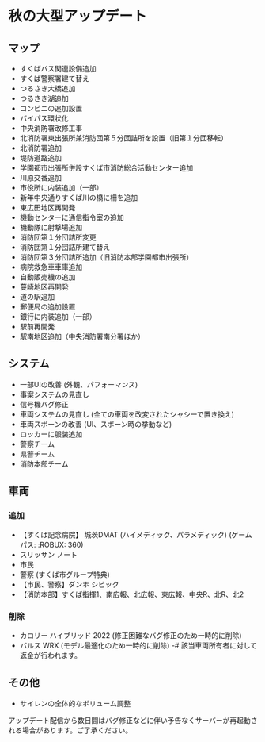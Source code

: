 # 秋の大型アップデート

## マップ
- すくばバス関連設備追加
- すくば警察署建て替え
- つるさき大橋追加
- つるさき湖追加
- コンビニの追加設置
- バイパス環状化
- 中央消防署改修工事
- 北消防署東出張所兼消防団第５分団詰所を設置（旧第１分団移転）
- 北消防署追加
- 堤防道路追加
- 学園都市出張所併設すくば市消防総合活動センター追加
- 川原交番追加
- 市役所に内装追加（一部）
- 新年中央通りすくば川の橋に柵を追加
- 東広田地区再開発
- 機動センターに通信指令室の追加
- 機動隊に射撃場追加
- 消防団第１分団詰所変更
- 消防団第１分団詰所建て替え
- 消防団第３分団詰所追加（旧消防本部学園都市出張所）
- 病院救急車車庫追加
- 自動販売機の追加
- 蔓崎地区再開発
- 道の駅追加
- 郵便局の追加設置
- 銀行に内装追加（一部）
- 駅前再開発
- 駅南地区追加（中央消防署南分署ほか）

## システム
- 一部UIの改善 (外観、パフォーマンス)
- 事案システムの見直し
- 信号機バグ修正
- 車両システムの見直し (全ての車両を改変されたシャシーで置き換え)
- 車両スポーンの改善 (UI、スポーン時の挙動など)
- ロッカーに服装追加
 - 警察チーム
 - 県警チーム
 - 消防本部チーム

## 車両
### 追加
- 【すくば記念病院】 城茨DMAT (ハイメディック、パラメディック) (ゲームパス: :ROBUX: 360)
- スリッサン ノート
 - 市民
 - 警察 (すくば市グループ特典)
- 【市民、警察】ダンホ シビック
- 【消防本部】すくば指揮1、南広報、北広報、東広報、中央R、北R、北2

### 削除 
- カロリー ハイブリッド 2022 (修正困難なバグ修正のため一時的に削除)
- バルス WRX (モデル最適化のため一時的に削除)
-# 該当車両所有者に対して返金が行われます。

## その他
- サイレンの全体的なボリューム調整

アップデート配信から数日間はバグ修正などに伴い予告なくサーバーが再起動される場合があります。ご了承ください。
